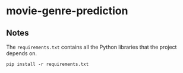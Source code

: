 # movie-genre-prediction


## Notes
The `requirements.txt` contains all the Python libraries that the project depends on.

```
pip install -r requirements.txt
```
